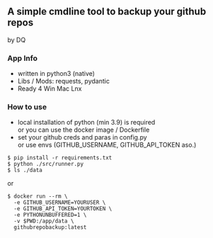 ## A simple cmdline tool to backup your github repos
by DQ

### App Info
- written in python3 (native)
- Libs / Mods: requests, pydantic
- Ready 4 Win Mac Lnx

### How to use
- local installation of python (min 3.9) is required<br>
or you can use the docker image / Dockerfile
- set your github creds and paras in config.py<br>
or use envs (GITHUB_USERNAME, GITHUB_API_TOKEN aso.)
``` 
$ pip install -r requirements.txt
$ python ./src/runner.py
$ ls ./data
```
or
```
$ docker run --rm \
  -e GITHUB_USERNAME=YOURUSER \
  -e GITHUB_API_TOKEN=YOURTOKEN \
  -e PYTHONUNBUFFERED=1 \
  -v $PWD:/app/data \
  githubrepobackup:latest